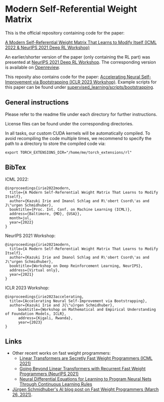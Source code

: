 # Modern Self-Referential Weight Matrix

This is the official repository containing code for the paper:

[A Modern Self-Referential Weight Matrix That Learns to Modify Itself (ICML 2022 & NeurIPS 2021 Deep RL Workshop)](https://arxiv.org/abs/2202.05780)

An earlier/shorter version of the paper (only containing the RL part) was presented at [NeurIPS 2021 Deep RL Workshop](https://sites.google.com/view/deep-rl-workshop-neurips2021). The corresponding version is available on [Openreview](https://openreview.net/forum?id=lVUGfLpNpCF).

This reposity also contains code for the paper: [Accelerating Neural Self-Improvement via Bootstrapping (ICLR 2023 Workshop)](https://openreview.net/forum?id=SDwUYcyOCyP). Example scripts for this paper can be found under [supervised_learning/scripts/bootstrapping](https://github.com/IDSIA/modern-srwm/tree/main/supervised_learning/scripts/bootstrapping).

## General instructions
Please refer to the readme file under each directory for further instructions.

License files can be found under the corresponding directories.

In all tasks, our custom CUDA kernels will be automatically compiled.
To avoid recompiling the code multiple times, we recommend to specify the path to a directory to store the compiled code via:
```
export TORCH_EXTENSIONS_DIR="/home/me/torch_extensions/rl"
```

## BibTex
ICML 2022:
```
@inproceedings{irie2022modern,
  title={A Modern Self-Referential Weight Matrix That Learns to Modify Itself},
  author={Kazuki Irie and Imanol Schlag and R\'obert Csord\'as and J\"urgen Schmidhuber},
  booktitle={Proc. Int. Conf. on Machine Learning (ICML)},
  address={Baltimore, {MD}, {USA}},
  month=jul,
  year={2022}
}
```
NeurIPS 2021 Workshop:
```
@inproceedings{irie2021modern,
  title={A Modern Self-Referential Weight Matrix That Learns to Modify Itself}, 
  author={Kazuki Irie and Imanol Schlag and R\'obert Csord\'as and J\"urgen Schmidhuber},
  booktitle={Workshop on Deep Reinforcement Learning, NeurIPS},
  address={Virtual only},
  year={2021}
}
```
ICLR 2023 Workshop:
```
@inproceedings{irie2023accelerating,
  title={Accelerating Neural Self-Improvement via Bootstrapping},
  author={Kazuki Irie and J{\"u}rgen Schmidhuber},
      booktitle={Workshop on Mathematical and Empirical Understanding of Foundation Models, ICLR},
      address={Kigali, Rwanda},
      year={2023}
}
```

## Links
* Other recent works on fast weight programmers: 
    * [Linear Transformers are Secretly Fast Weight Programmers (ICML 2021)](https://arxiv.org/abs/2102.11174)
    * [Going Beyond Linear Transformers with Recurrent Fast Weight Programmers (NeurIPS 2021)](https://arxiv.org/abs/2106.06295)
    * [Neural Differential Equations for Learning to Program Neural Nets Through Continuous Learning Rules](https://arxiv.org/abs/2206.01649)
* [Jürgen Schmidhuber's AI blog post on Fast Weight Programmers (March 26, 2021)](https://people.idsia.ch/~juergen/fast-weight-programmer-1991-transformer.html).
